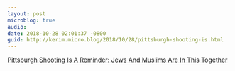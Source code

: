 ```yaml
---
layout: post
microblog: true
audio: 
date: 2018-10-28 02:01:37 -0800
guid: http://kerim.micro.blog/2018/10/28/pittsburgh-shooting-is.html
---
```

[Pittsburgh Shooting Is A Reminder: Jews And Muslims Are In This Together](https://forward.com/opinion/412821/pittsburgh-shooting-is-a-reminder-jews-and-muslims-are-in-this-together/)
